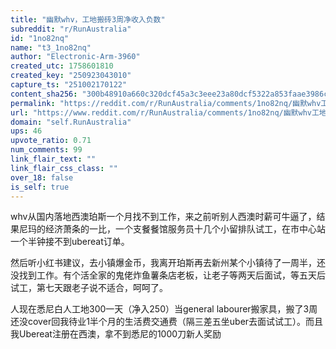 ```yaml
---
title: "幽默whv，工地搬砖3周净收入负数"
subreddit: "r/RunAustralia"
id: "1no82nq"
name: "t3_1no82nq"
author: "Electronic-Arm-3960"
created_utc: 1758601810
created_key: "250923043010"
capture_ts: "251002170122"
content_sha256: "300b48910a660c320dcf45a3c3eee23a80dcf5322a853faae3986ca75cf2d793"
permalink: "https://reddit.com/r/RunAustralia/comments/1no82nq/幽默whv工地搬砖3周净收入负数/"
url: "https://www.reddit.com/r/RunAustralia/comments/1no82nq/幽默whv工地搬砖3周净收入负数/"
domain: "self.RunAustralia"
ups: 46
upvote_ratio: 0.71
num_comments: 99
link_flair_text: ""
link_flair_css_class: ""
over_18: false
is_self: true
---
```


whv从国内落地西澳珀斯一个月找不到工作，来之前听别人西澳时薪可牛逼了，结果尼玛的经济萧条的一比，一个支餐餐馆服务员十几个小留排队试工，在市中心站一个半钟接不到ubereat订单。

然后听小红书建议，去小镇爆金币，我离开珀斯再去新州某个小镇待了一周半，还没找到工作。有个活全家的鬼佬炸鱼薯条店老板，让老子等两天后面试，等五天后试工，第七天跟老子说不适合，呵呵了。

人现在悉尼白人工地300一天（净入250）当general
labourer搬家具，搬了3周还没cover回我待业1半个月的生活费交通费（隔三差五坐uber去面试试工）。而且我Ubereat注册在西澳，拿不到悉尼的1000刀新人奖励
